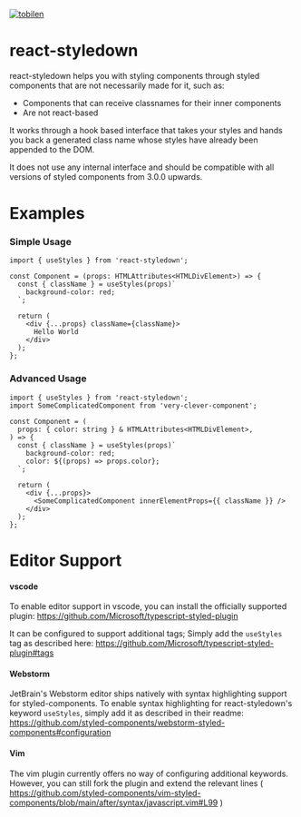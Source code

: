 [![tobilen](https://circleci.com/gh/tobilen/react-styledown.svg?style=svg)](https://app.circleci.com/github/tobilen/react-styledown/pipelines~~~~)

# react-styledown

react-styledown helps you with styling components through styled components that are not necessarily made for it, such as:

- Components that can receive classnames for their inner components
- Are not react-based

It works through a hook based interface that takes your styles and hands you back a generated class name whose styles have already been appended to the DOM.

It does not use any internal interface and should be compatible with all versions of styled components from 3.0.0 upwards.

# Examples

### Simple Usage

```tsx
import { useStyles } from 'react-styledown';

const Component = (props: HTMLAttributes<HTMLDivElement>) => {
  const { className } = useStyles(props)`
    background-color: red;
  `;

  return (
    <div {...props} className={className}>
      Hello World
    </div>
  );
};
```

### Advanced Usage

```tsx
import { useStyles } from 'react-styledown';
import SomeComplicatedComponent from 'very-clever-component';

const Component = (
  props: { color: string } & HTMLAttributes<HTMLDivElement>,
) => {
  const { className } = useStyles(props)`
    background-color: red;
    color: ${(props) => props.color};
  `;

  return (
    <div {...props}>
      <SomeComplicatedComponent innerElementProps={{ className }} />
    </div>
  );
};
```

# Editor Support

#### vscode

To enable editor support in vscode, you can install the officially supported plugin: https://github.com/Microsoft/typescript-styled-plugin

It can be configured to support additional tags; Simply add the `useStyles` tag as described here: https://github.com/Microsoft/typescript-styled-plugin#tags

#### Webstorm

JetBrain's Webstorm editor ships natively with syntax highlighting support for styled-components. To enable syntax highlighting for react-styledown's keyword `useStyles`, simply add it as described in their readme: https://github.com/styled-components/webstorm-styled-components#configuration

#### Vim

The vim plugin currently offers no way of configuring additional keywords. However, you can still fork the plugin and extend the relevant lines ( https://github.com/styled-components/vim-styled-components/blob/main/after/syntax/javascript.vim#L99 )
